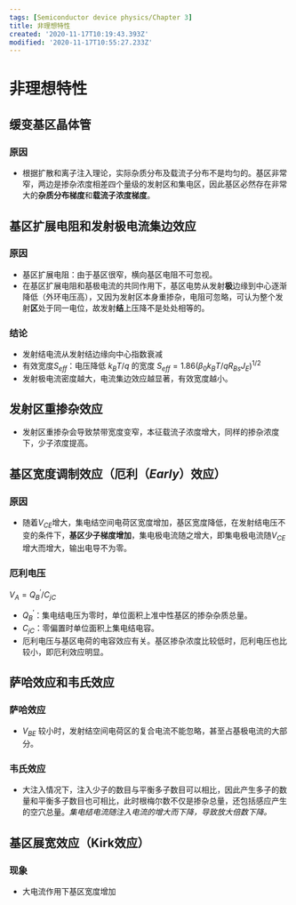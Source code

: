 ```yaml
---
tags: [Semiconductor device physics/Chapter 3]
title: 非理想特性
created: '2020-11-17T10:19:43.393Z'
modified: '2020-11-17T10:55:27.233Z'
---
```


# 非理想特性
## 缓变基区晶体管
  ### 原因
  * 根据扩散和离子注入理论，实际杂质分布及载流子分布不是均匀的。基区非常窄，两边是掺杂浓度相差四个量级的发射区和集电区，因此基区必然存在非常大的**杂质分布梯度**和**载流子浓度梯度**。 
## 基区扩展电阻和发射极电流集边效应
  ### 原因
  * 基区扩展电阻：由于基区很窄，横向基区电阻不可忽视。
  * 在基区扩展电阻和基极电流的共同作用下，基区电势从发射**极**边缘到中心逐渐降低（外环电压高），又因为发射区本身重掺杂，电阻可忽略，可认为整个发射**区**处于同一电位，故发射**结**上压降不是处处相等的。
  ### 结论
  * 发射结电流从发射结边缘向中心指数衰减
  * 有效宽度$S_{eff}$：电压降低 $k_BT/q$ 的宽度
  $S_{eff} = 1.86(\beta_0k_BT/qR_{Bs}J_E)^{1/2}$
  * 发射极电流密度越大，电流集边效应越显著，有效宽度越小。
## 发射区重掺杂效应
  * 发射区重掺杂会导致禁带宽度变窄，本征载流子浓度增大，同样的掺杂浓度下，少子浓度提高。
## 基区宽度调制效应（厄利（*Early*）效应）
  ### 原因
  * 随着$V_{CE}$增大，集电结空间电荷区宽度增加，基区宽度降低，在发射结电压不变的条件下，**基区少子梯度增加**，集电极电流随之增大，即集电极电流随$V_{CE}$增大而增大，输出电导不为零。
  ### 厄利电压
  $V_A = Q^{'}_B/C_{jC}$
  * $Q^{'}_B$：集电结电压为零时，单位面积上准中性基区的掺杂杂质总量。
  * $C_{jC}$：零偏置时单位面积上集电结电容。
  * 厄利电压与基区电荷的电容效应有关。基区掺杂浓度比较低时，厄利电压也比较小，即厄利效应明显。
## 萨哈效应和韦氏效应
  ### 萨哈效应
  * $V_{BE}$ 较小时，发射结空间电荷区的复合电流不能忽略，甚至占基极电流的大部分。
  ### 韦氏效应
  * 大注入情况下，注入少子的数目与平衡多子数目可以相比，因此产生多子的数量和平衡多子数目也可相比，此时根梅尔数不仅是掺杂总量，还包括感应产生的空穴总量。*集电结电流随注入电流的增大而下降，导致放大倍数下降。*
## 基区展宽效应（Kirk效应）
  ### 现象
  * 大电流作用下基区宽度增加
